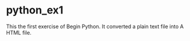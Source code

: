# python_ex1
This the first exercise of Begin Python. It converted a plain text file into A HTML file.
